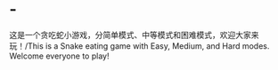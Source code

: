 # -
这是一个贪吃蛇小游戏，分简单模式、中等模式和困难模式，欢迎大家来玩！/This is a Snake eating game with Easy, Medium, and Hard modes. Welcome everyone to play!
